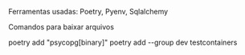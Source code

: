 Ferramentas usadas: Poetry, Pyenv, Sqlalchemy

Comandos para baixar arquivos

poetry add "psycopg[binary]"
poetry add --group dev testcontainers